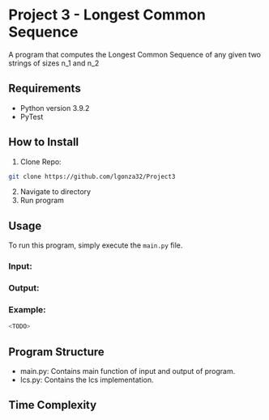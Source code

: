 <!-- DESCRIPTION -->
# Project 3 - Longest Common Sequence

A program that computes the Longest Common Sequence of any given two strings of sizes n_1 and n_2

<!-- REQUIREMENTS -->
## Requirements
- Python version 3.9.2
- PyTest

<!-- INSTALLATION -->
## How to Install
1. Clone Repo: 
```sh
git clone https://github.com/lgonza32/Project3
```
2. Navigate to directory
4. Run program

<!-- USAGE -->
## Usage
To run this program, simply execute the `main.py` file. 

### Input:
<TODO> 

### Output:
<TODO>

### Example:
```sh
<TODO>
```

<!-- PROGRAM STRUCTURE -->
## Program Structure
- main.py: Contains main function of input and output of program.
- lcs.py: Contains the lcs implementation.

<!-- TIME COMPLEXITY -->
## Time Complexity
<TODO>
